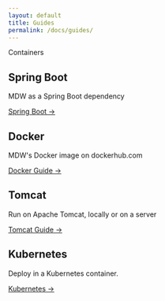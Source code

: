 ```yaml
---
layout: default
title: Guides
permalink: /docs/guides/
---
```


<section class="intro">
  <div class="grid">
    <div class="unit whole center-on-mobiles">
      <p class="first">Containers</p>
    </div>
  </div>
</section>
<section class="features">
  <div class="grid">
    <div class="unit one-fourth">
      <h2>Spring Boot</h2>
      <p>
        MDW as a Spring Boot dependency
       </p>
      <a href="spring-boot/">Spring Boot &rarr;</a>
    </div>
    <div class="unit one-fourth">
      <h2>Docker</h2>
      <p>
        MDW's Docker image on dockerhub.com
      </p>
      <a href="docker/">Docker Guide &rarr;</a>
    </div>
    <div class="unit one-fourth">
      <h2>Tomcat</h2>
      <p>
        Run on Apache Tomcat, locally or on a server 
      </p>
      <a href="tomcat/">Tomcat Guide &rarr;</a>
    </div>
    <div class="unit one-fourth">
      <h2>Kubernetes</h2>
      <p>
        Deploy in a Kubernetes container.
      </p>
      <a href="kubernetes/">Kubernetes &rarr;</a>
    </div>
    <div class="clear"></div>
  </div>
</section>


